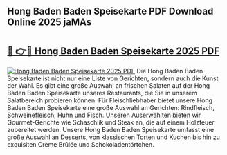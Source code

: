 ## Hong Baden Baden Speisekarte PDF Download Online 2025 jaMAs

# <h2><a href="http://gcau8kn.nevu.top/?p=Hong+Baden+Baden+Speisekarte">🔗 👉🔴 Hong Baden Baden Speisekarte 2025 PDF</a></h2>

[![Hong Baden Baden Speisekarte 2025 PDF](https://i.imgur.com/dBaPXMq.png)](http://gcau8kn.nevu.top/?p=Hong+Baden+Baden+Speisekarte)
Die Hong Baden Baden Speisekarte ist nicht nur eine Liste von Gerichten, sondern auch die Kunst der Wahl. Es gibt eine große Auswahl an frischen Salaten auf der Hong Baden Baden Speisekarte unseres Restaurants, die Sie in unserem Salatbereich probieren können. Für Fleischliebhaber bietet unsere Hong Baden Baden Speisekarte eine große Auswahl an Gerichten: Rindfleisch, Schweinefleisch, Huhn und Fisch. Unseren Auserwählten bieten wir Gourmet-Gerichte wie Schaschlik und Steak an, die auf einem Holzfeuer zubereitet werden. Unsere Hong Baden Baden Speisekarte umfasst eine große Auswahl an Desserts, von klassischen Torten und Kuchen bis hin zu exquisiten Crème Brûlée und Schokoladentörtchen.
